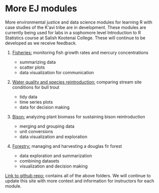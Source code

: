 
# More EJ modules

More environmental justice and data science modules for learning R with case studies of the K'avi tribe are in development. These modules are currently being used for labs in a sophomore level Introduction to R Statistics course at Salish Kootenai College. These will continue to be developed as we receive feedback. 

1. [Fisheries:](https://github.com/IndigenousEnvDataSci/EJ-DS/tree/main/Mod1_Fish) monitoring fish growth rates and mercury concentrations 
    - summarizing data
    - scatter plots 
    - data visualization for communication 

2. [Water quality and species reintroduction:](https://github.com/IndigenousEnvDataSci/EJ-DS/tree/main/Mod2_water) comparing stream site conditions for bull trout
    - tidy data
    - time series plots 
    - data for decision making
  
3. [Bison:](https://github.com/IndigenousEnvDataSci/EJ-DS/tree/main/Mod3_Bison) analyzing plant biomass for sustaining bison reintroduction
    - merging and grouping data 
    - unit conversions 
    - data visualization and exploration 
    
4. [Forestry:](https://github.com/IndigenousEnvDataSci/EJ-DS/tree/main/Mod4_Forestry) managing and harvesting a douglas fir forest 
    - data exploration and summarization 
    - combining datasets
    - visualization and decision making 


[Link to github repo:](https://github.com/IndigenousEnvDataSci/EJ-DS) contains all of the above folders. We will continue to update this site with more context and information for instructors for each module. 
